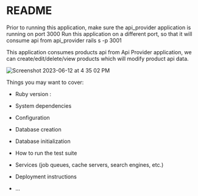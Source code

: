 # README

Prior to running this application, make sure the api_provider application is running on port 3000
Run this application on a different port, so that it will consume api from api_provider
rails s -p 3001

This application consumes products api from Api Provider application, we can create/edit/delete/view 
products which will modify product api data.




![Screenshot 2023-06-12 at 4 35 02 PM](https://github.com/niharikabhavaraju/api_consumer/assets/31915502/9c224e58-4d20-413d-8983-ad3aecbfcb32)

Things you may want to cover:

* Ruby version :

* System dependencies

* Configuration

* Database creation

* Database initialization

* How to run the test suite

* Services (job queues, cache servers, search engines, etc.)

* Deployment instructions

* ...
